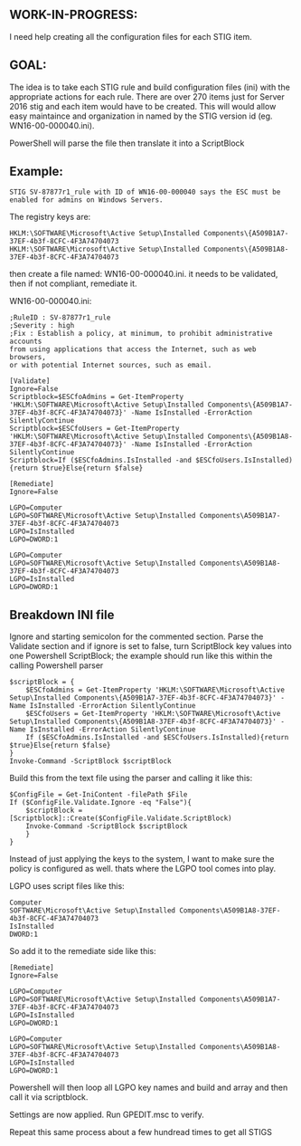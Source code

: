 ## WORK-IN-PROGRESS: 
I need help creating all the configuration files for each STIG item. 

## GOAL: 
The idea is to take each STIG rule and build configuration files (ini) with the appropriate actions for each rule. 
There are over 270 items just for Server 2016 stig and each item would have to be created. 
This will would allow easy maintaince and organization in named by the STIG version id (eg. WN16-00-000040.ini). 

PowerShell will parse the file then translate it into a ScriptBlock

## Example:

    STIG SV-87877r1_rule with ID of WN16-00-000040 says the ESC must be enabled for admins on Windows Servers. 

The registry keys are:
 
    HKLM:\SOFTWARE\Microsoft\Active Setup\Installed Components\{A509B1A7-37EF-4b3f-8CFC-4F3A74704073
    HKLM:\SOFTWARE\Microsoft\Active Setup\Installed Components\{A509B1A8-37EF-4b3f-8CFC-4F3A74704073

then create a file named: WN16-00-000040.ini. it needs to be validated, then if not compliant, remediate it. 

WN16-00-000040.ini:
    
    ;RuleID : SV-87877r1_rule
    ;Severity : high
    ;Fix : Establish a policy, at minimum, to prohibit administrative accounts 
    from using applications that access the Internet, such as web browsers, 
    or with potential Internet sources, such as email. 

    [Validate]
    Ignore=False
    Scriptblock=$ESCfoAdmins = Get-ItemProperty 'HKLM:\SOFTWARE\Microsoft\Active Setup\Installed Components\{A509B1A7-37EF-4b3f-8CFC-4F3A74704073}' -Name IsInstalled -ErrorAction SilentlyContinue
    Scriptblock=$ESCfoUsers = Get-ItemProperty 'HKLM:\SOFTWARE\Microsoft\Active Setup\Installed Components\{A509B1A8-37EF-4b3f-8CFC-4F3A74704073}' -Name IsInstalled -ErrorAction SilentlyContinue
    Scriptblock=If ($ESCfoAdmins.IsInstalled -and $ESCfoUsers.IsInstalled){return $true}Else{return $false}

    [Remediate]
    Ignore=False

    LGPO=Computer
    LGPO=SOFTWARE\Microsoft\Active Setup\Installed Components\A509B1A7-37EF-4b3f-8CFC-4F3A74704073
    LGPO=IsInstalled
    LGPO=DWORD:1

    LGPO=Computer
    LGPO=SOFTWARE\Microsoft\Active Setup\Installed Components\A509B1A8-37EF-4b3f-8CFC-4F3A74704073
    LGPO=IsInstalled
    LGPO=DWORD:1

## Breakdown INI file
Ignore and starting semicolon for the commented section. Parse the Validate section and if ignore is set to false, turn ScriptBlock key values into one Powershell ScriptBlock; the example should run like this within the calling Powershell parser 

    $scriptBlock = {
        $ESCfoAdmins = Get-ItemProperty 'HKLM:\SOFTWARE\Microsoft\Active Setup\Installed Components\{A509B1A7-37EF-4b3f-8CFC-4F3A74704073}' -Name IsInstalled -ErrorAction SilentlyContinue
        $ESCfoUsers = Get-ItemProperty 'HKLM:\SOFTWARE\Microsoft\Active Setup\Installed Components\{A509B1A8-37EF-4b3f-8CFC-4F3A74704073}' -Name IsInstalled -ErrorAction SilentlyContinue
        If ($ESCfoAdmins.IsInstalled -and $ESCfoUsers.IsInstalled){return $true}Else{return $false}
    }
    Invoke-Command -ScriptBlock $scriptBlock

Build this from the text file using the parser and calling it like this:

    $ConfigFile = Get-IniContent -filePath $File
    If ($ConfigFile.Validate.Ignore -eq "False"){
        $scriptBlock = [Scriptblock]::Create($ConfigFile.Validate.ScriptBlock)
        Invoke-Command -ScriptBlock $scriptBlock       
        } 
    }
    
  Instead of just applying the keys to the system, I want to make sure the policy is configured as well. thats where the LGPO tool comes into play. 

LGPO uses script files like this: 

    Computer
    SOFTWARE\Microsoft\Active Setup\Installed Components\A509B1A8-37EF-4b3f-8CFC-4F3A74704073
    IsInstalled
    DWORD:1
    
 So add it to the remediate side like this:
 
    [Remediate]
    Ignore=False

    LGPO=Computer
    LGPO=SOFTWARE\Microsoft\Active Setup\Installed Components\A509B1A7-37EF-4b3f-8CFC-4F3A74704073
    LGPO=IsInstalled
    LGPO=DWORD:1

    LGPO=Computer
    LGPO=SOFTWARE\Microsoft\Active Setup\Installed Components\A509B1A8-37EF-4b3f-8CFC-4F3A74704073
    LGPO=IsInstalled
    LGPO=DWORD:1

Powershell will then loop all LGPO key names and build and array and then call it via scriptblock.

Settings are now applied. Run GPEDIT.msc to verify. 

Repeat this same process about a few hundread times to get all STIGS
